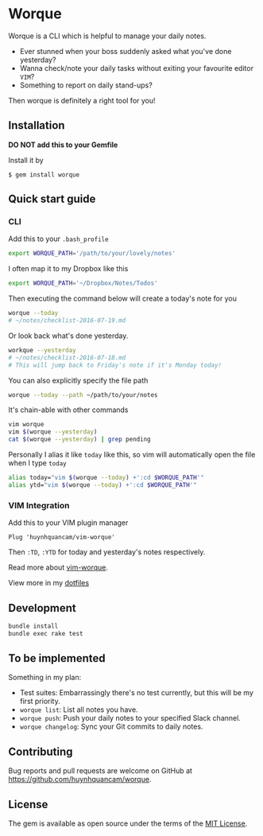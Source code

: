 # Worque

Worque is a CLI which is helpful to manage your daily notes.

* Ever stunned when your boss suddenly asked what you've done yesterday?
* Wanna check/note your daily tasks without exiting your favourite editor `VIM`?
* Something to report on daily stand-ups?

Then worque is definitely a right tool for you!

## Installation

**DO NOT add this to your Gemfile**

Install it by

    $ gem install worque

## Quick start guide

### CLI

Add this to your `.bash_profile`

```sh
export WORQUE_PATH='/path/to/your/lovely/notes'
```

I often map it to my Dropbox like this

```sh
export WORQUE_PATH='~/Dropbox/Notes/Todos'
```

Then executing the command below will create a today's note for you

```sh
worque --today
# ~/notes/checklist-2016-07-19.md
```

Or look back what's done yesterday.

```sh
workque --yesterday
# ~/notes/checklist-2016-07-18.md
# This will jump back to Friday's note if it's Monday today!
```

You can also explicitly specify the file path

```sh
worque --today --path ~/path/to/your/notes
```

It's chain-able with other commands

```sh
vim worque
vim $(worque --yesterday)
cat $(worque --yesterday) | grep pending
```

Personally I alias it like `today` like this, so vim will automatically open the
file when I type `today`

```sh
alias today="vim $(worque --today) +':cd $WORQUE_PATH'"
alias ytd="vim $(worque --today) +':cd $WORQUE_PATH'"
```

### VIM Integration

Add this to your VIM plugin manager

```viml
Plug 'huynhquancam/vim-worque'
```

Then `:TD`, `:YTD` for today and yesterday's notes respectively.

Read more about [vim-worque](https://github.com/huynhquancam/vim-worque).

View more in my [dotfiles](https://github.com/huynhquancam/dotfiles)

## Development

```sh
bundle install
bundle exec rake test
```

## To be implemented

Something in my plan:

* Test suites: Embarrassingly there's no test currently, but this will be my
  first priority.
* `worque list`: List all notes you have.
* `worque push`: Push your daily notes to your specified Slack channel.
* `worque changelog`: Sync your Git commits to daily notes.

## Contributing

Bug reports and pull requests are welcome on GitHub at https://github.com/huynhquancam/worque.

## License

The gem is available as open source under the terms of the
[MIT License](http://opensource.org/licenses/MIT).

